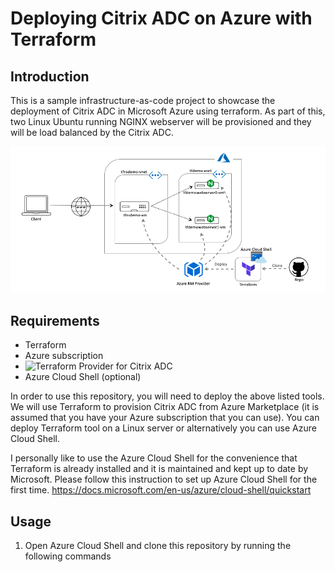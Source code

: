 # Deploying Citrix ADC on Azure with Terraform

## Introduction
This is a sample infrastructure-as-code project to showcase the deployment of Citrix ADC in Microsoft Azure using terraform. As part of this, two Linux Ubuntu running NGINX webserver will be provisioned and they will be load balanced by the Citrix ADC.

![Citrix ADC on Azure](https://github.com/hardjopranoto/citrixadc-onazure-terraform/blob/master/citrixadc-onazure-terraform.png)

## Requirements
- Terraform
- Azure subscription
- ![Terraform Provider for Citrix ADC](https://github.com/citrix/terraform-provider-citrixadc)
- Azure Cloud Shell (optional)

In order to use this repository, you will need to deploy the above listed tools. We will use Terraform to provision Citrix ADC from Azure Marketplace (it is assumed that you have your Azure subscription that you can use). You can deploy Terraform tool on a Linux server or alternatively you can use Azure Cloud Shell.

I personally like to use the Azure Cloud Shell for the convenience that Terraform is already installed and it is maintained and kept up to date by Microsoft. Please follow this instruction to set up Azure Cloud Shell for the first time. https://docs.microsoft.com/en-us/azure/cloud-shell/quickstart

## Usage

1. Open Azure Cloud Shell and clone this repository by running the following commands



